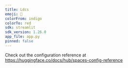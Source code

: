 ```yaml
---
title: Ldcs
emoji: 🦀
colorFrom: indigo
colorTo: red
sdk: streamlit
sdk_version: 1.26.0
app_file: app.py
pinned: false
---
```


Check out the configuration reference at https://huggingface.co/docs/hub/spaces-config-reference
